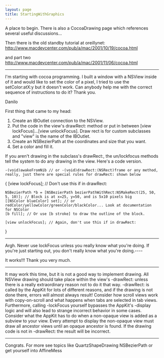 ```yaml
---
layout: page
title: StartingWithGraphics
---
```


A place to begin. There is also a CocoaDrawing page which references several useful discussions...

Then there is the old standby tutorial at oreillynet: http://www.macdevcenter.com/pub/a/mac/2001/10/19/cocoa.html

and part two http://www.macdevcenter.com/pub/a/mac/2001/11/06/cocoa.html

----

I'm starting with cocoa programming. I built a window with a NSView inside of it and would like to set the color of a pixel, I tried to use the setColor:atX:y but it doesn't work. Can anybody help me with the correct sequence of instructions to do it? 
Thank you.

Danilo

First thing that came to my head:

1. Create an IBOutlet connection to the NSView.
2. Put the code in the view's drawRect: method or put in between [view lockFocus]...[view unlockFocus].  Draw rect is for custom subclasses and "view" is the name of the IBOutlet.
3. Create an NSBezierPath at the coordinates and size that you want.
4. Set a color and fill it.

If you aren't drawing in the subclass's drawRect:, the un/lockfocus methods tell the system to do any drawing in the view.  Here's a code version.

    -(void)awakeFromNib // or -(void)drawRect:(NSRect)frame or any method, really, just there are special rules for drawRect: shown below
{
    [view lockFocus]; // Don't use this if in drawRect:

    NSBezierPath *b = [NSBezierPath bezierPathWithRect:NSMakeRect(25, 50, 5, 10)]; // Block is at x=25, y=50, and is 5x10 pixels big
    [[NSColor blueColor] set]; // or redColor/yellowColor/greenColor/blackColor... Look at documentation for NSColor
    [b fill]; // Or use [b stroke] to draw the outline of the block.

    [view unlockFocus]; // Again, don't use this if in drawRect:
}



----
Argh. Never use     lockFocus unless you really know what you're doing. If you're just starting out, you don't really know what you're doing.----

It works!!! Thank you very much.

----
It may work this time, but it is not a good way to implement drawing.  All NSView drawing should take place within the view's -drawRect: unless there is a really extraordinary reason not to do it that way.  -drawRect: is called by the AppKit for lots of different reasons, and if the drawing is not done there, errors will almost always result!  Consider how scroll views work with copy-on-scroll and what happens when tabs are selected in tab views.  Furthermore, calling -lockFocus yourself bypasses the AppKit's -display logic and will also lead to strange incorrect behavior in some cases.  Consider what the AppKit has to do when a non-opaque view is added as a subview to your view.  Every attempt to display the non-opaque view must draw all ancestor views until an opaque ancestor is found.  If the drawing code is not in -drawRect: the result will be incorrect.

----

Congrats. For more see topics like QuartzShapeDrawing NSBezierPath or get yourself into AffineMess

